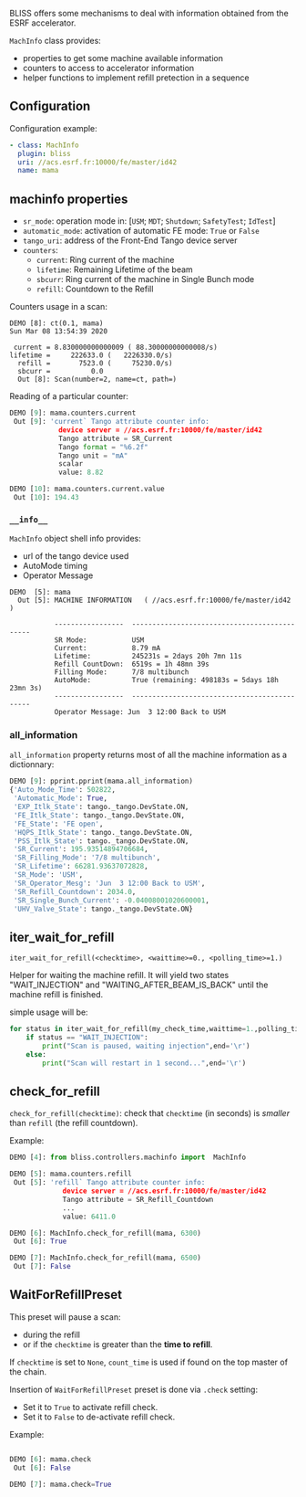 

BLISS offers some mechanisms to deal with information obtained from the ESRF
accelerator.

`MachInfo` class provides:

* properties to get some machine available information
* counters to access to accelerator information
* helper functions to implement refill pretection in a sequence


## Configuration

Configuration example:

```yaml
- class: MachInfo
  plugin: bliss
  uri: //acs.esrf.fr:10000/fe/master/id42
  name: mama
```


## machinfo properties

* `sr_mode`: operation mode in: [`USM`; `MDT`; `Shutdown`; `SafetyTest`; `IdTest`]
* `automatic_mode`: activation of automatic FE mode: `True` or `False`
* `tango_uri`: address of the Front-End Tango device server
* `counters`:
    - `current`: Ring current of the machine
    - `lifetime`: Remaining Lifetime of the beam
    - `sbcurr`: Ring current of the machine in Single Bunch mode
    - `refill`: Countdown to the Refill


Counters usage in a scan:
```pyton
DEMO [8]: ct(0.1, mama)
Sun Mar 08 13:54:39 2020

 current = 8.830000000000009 ( 88.30000000000008/s)
lifetime =     222633.0 (   2226330.0/s)
  refill =       7523.0 (     75230.0/s)
  sbcurr =          0.0
  Out [8]: Scan(number=2, name=ct, path=)
```

Reading of a particular counter:
```python
DEMO [9]: mama.counters.current
 Out [9]: 'current` Tango attribute counter info:
            device server = //acs.esrf.fr:10000/fe/master/id42
            Tango attribute = SR_Current
            Tango format = "%6.2f"
            Tango unit = "mA"
            scalar
            value: 8.82

DEMO [10]: mama.counters.current.value
 Out [10]: 194.43
```


### `__info__`

`MachInfo` object shell info provides:

* url of the tango device used
* AutoMode timing
* Operator Message

```pyton
DEMO  [5]: mama
  Out [5]: MACHINE INFORMATION   ( //acs.esrf.fr:10000/fe/master/id42 )

           -----------------  ---------------------------------------------
           SR Mode:           USM
           Current:           8.79 mA
           Lifetime:          245231s = 2days 20h 7mn 11s
           Refill CountDown:  6519s = 1h 48mn 39s
           Filling Mode:      7/8 multibunch
           AutoMode:          True (remaining: 498183s = 5days 18h 23mn 3s)
           -----------------  ---------------------------------------------
           Operator Message: Jun  3 12:00 Back to USM
```



### all_information

`all_information` property returns most of all the machine information as a
dictionnary:

```python
DEMO [9]: pprint.pprint(mama.all_information)
{'Auto_Mode_Time': 502822,
 'Automatic_Mode': True,
 'EXP_Itlk_State': tango._tango.DevState.ON,
 'FE_Itlk_State': tango._tango.DevState.ON,
 'FE_State': 'FE open',
 'HQPS_Itlk_State': tango._tango.DevState.ON,
 'PSS_Itlk_State': tango._tango.DevState.ON,
 'SR_Current': 195.93514894706684,
 'SR_Filling_Mode': '7/8 multibunch',
 'SR_Lifetime': 66281.93637072828,
 'SR_Mode': 'USM',
 'SR_Operator_Mesg': 'Jun  3 12:00 Back to USM',
 'SR_Refill_Countdown': 2034.0,
 'SR_Single_Bunch_Current': -0.04008001020600001,
 'UHV_Valve_State': tango._tango.DevState.ON}
```


## iter_wait_for_refill

`iter_wait_for_refill(<checktime>, <waittime>=0., <polling_time>=1.)`

Helper for waiting the machine refill.  It will yield two states
"WAIT_INJECTION" and "WAITING_AFTER_BEAM_IS_BACK" until the machine refill is
finished.

simple usage will be:

```python
for status in iter_wait_for_refill(my_check_time,waittime=1.,polling_time=1.):
    if status == "WAIT_INJECTION":
        print("Scan is paused, waiting injection",end='\r')
    else:
        print("Scan will restart in 1 second...",end='\r')
```

## check_for_refill

`check_for_refill(checktime)`: check that `checktime` (in seconds) is *smaller* than `refill`
(the refill countdown).

Example:
```python
DEMO [4]: from bliss.controllers.machinfo import  MachInfo

DEMO [5]: mama.counters.refill
 Out [5]: 'refill` Tango attribute counter info:
             device server = //acs.esrf.fr:10000/fe/master/id42
             Tango attribute = SR_Refill_Countdown
             ...
             value: 6411.0

DEMO [6]: MachInfo.check_for_refill(mama, 6300)
 Out [6]: True

DEMO [7]: MachInfo.check_for_refill(mama, 6500)
 Out [7]: False
```

## WaitForRefillPreset

This preset will pause a scan:

* during the refill
* or if the `checktime` is greater than the **time to refill**.

If `checktime` is set to `None`, `count_time` is used if found on the top
master of the chain.

Insertion of `WaitForRefillPreset` preset is done via `.check` setting:

* Set it to `True` to activate refill check.
* Set it to `False` to de-activate refill check.

Example:
```python

DEMO [6]: mama.check
 Out [6]: False

DEMO [7]: mama.check=True

```
